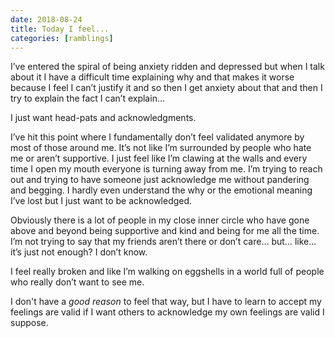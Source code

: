 ```yaml
---
date: 2018-08-24
title: Today I feel...
categories: [ramblings]
---
```


I’ve entered the spiral of being anxiety ridden and depressed but when I talk about it I have a difficult time explaining why and that makes it worse because I feel I can’t justify it and so then I get anxiety about that and then I try to explain the fact I can’t explain…

I just want head-pats and acknowledgments.

I’ve hit this point where I fundamentally don’t feel validated anymore by most of those around me. It’s not like I’m surrounded by people who hate me or aren’t supportive. I just feel like I’m clawing at the walls and every time I open my mouth everyone is turning away from me. I’m trying to reach out and trying to have someone just acknowledge me without pandering and begging. I hardly even understand the why or the emotional meaning I’ve lost but I just want to be acknowledged.

Obviously there is a lot of people in my close inner circle who have gone above and beyond being supportive and kind and being for me all the time. I’m not trying to say that my friends aren’t there or don’t care… but… like… it’s just not enough? I don’t know.

I feel really broken and like I’m walking on eggshells in a world full of people who really don’t want to see me.

I don't have a _good reason_ to feel that way, but I have to learn to accept my feelings are valid if I want others to acknowledge my own feelings are valid I suppose.
